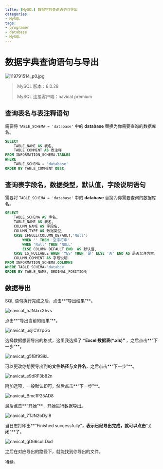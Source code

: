 ```yaml
---
title: [MySQL] 数据字典查询语句与导出
categories:
- MySQL
tags:
- programer
- database
- MySQL
---
```


# 数据字典查询语句与导出

![119791514_p0.jpg](https://byyw-oss1.oss-cn-hangzhou.aliyuncs.com/img/2024/06/21-1334aa18898f397e6a815b9c29b339c6-119791514_p0.jpg.webp)

> MySQL 版本：8.0.28
>
> MySQL 连接客户端：navicat premium

## 查询表名与表注释语句

需要将 `TABLE_SCHEMA = 'database'` 中的 **database** 替换为你需要查询的数据库名。

```sql
SELECT
	TABLE_NAME AS 表名,
	TABLE_COMMENT AS 表注释 
FROM INFORMATION_SCHEMA.TABLES
WHERE
	TABLE_SCHEMA = 'database' 
ORDER BY TABLE_COMMENT DESC;
```

## 查询表字段名，数据类型，默认值，字段说明语句

需要将 `TABLE_SCHEMA = 'database'` 中的 **database** 替换为你需要查询的数据库名。

```sql
SELECT
	TABLE_SCHEMA AS 库名,
	TABLE_NAME AS 表名,
	COLUMN_NAME AS 字段名,
	COLUMN_TYPE AS 数据类型,
	CASE IFNULL(COLUMN_DEFAULT,'Null') 
		WHEN '' THEN '空字符串' 
		WHEN 'Null' THEN 'NULL' 
		ELSE COLUMN_DEFAULT END  AS 默认值,
	CASE IS_NULLABLE WHEN 'YES' THEN '是' ELSE '否' END AS 是否允许为空,
	COLUMN_COMMENT AS 字段说明
FROM INFORMATION_SCHEMA.COLUMNS
WHERE TABLE_SCHEMA='databse' 
ORDER BY TABLE_NAME, ORDINAL_POSITION;
```

## 数据导出

SQL 语句执行完成之后，点击**“导出结果”**。

![navicat_hJNJxxXhvs](https://byyw-oss1.oss-cn-hangzhou.aliyuncs.com/img/2024/06/21-0dafa3a8eeb21dec0ded6e27d1a7df95-navicat_hJNJxxXhvs.webp)

点击**“导出当前的结果”**。

![navicat_usjICVzpGo](https://byyw-oss1.oss-cn-hangzhou.aliyuncs.com/img/2024/06/21-ebb49ac3ee2f5179235d613c03d07a14-navicat_usjICVzpGo.webp)

选择数据想要导出的格式，这里我选择了 **“Excel 数据表(*.xls)”** ，之后点击**“下一步”**。

![navicat_g5fBf9SikL](https://byyw-oss1.oss-cn-hangzhou.aliyuncs.com/img/2024/06/21-e784298908dcbae7ee700467561974d8-navicat_g5fBf9SikL.webp)

可以更改你想要导出到的**文件路径与文件名**，之后点击**“下一步”**。

![navicat_e9dRF3b82n](https://byyw-oss1.oss-cn-hangzhou.aliyuncs.com/img/2024/06/21-84864cf970d09bb1f9bfb52d570d3ca6-navicat_e9dRF3b82n.webp)

附加选项，一般默认即可，然后点击**“下一步”**。

![navicat_Bmc1P25AD8](https://byyw-oss1.oss-cn-hangzhou.aliyuncs.com/img/2024/06/21-241eedf3a9e4c8754936151f2a76b9a0-navicat_Bmc1P25AD8.webp)

最后点击**“开始”**，开始进行数据导出。

![navicat_7TJN2oDyiB](https://byyw-oss1.oss-cn-hangzhou.aliyuncs.com/img/2024/06/21-cef1b3fe7b87dcb35432a8303e6f07c0-navicat_7TJN2oDyiB.webp)

当日志打印出**“Finished successfully”**，表示已经导出完成，就可以点击**“关闭”**了。

![navicat_gD66cuLDxd](https://byyw-oss1.oss-cn-hangzhou.aliyuncs.com/img/2024/06/21-346e4205f87995c5f715f001c9e4d026-navicat_gD66cuLDxd.webp)

之后在对应导出的路径下，就能找到你导出的文件。

待续。